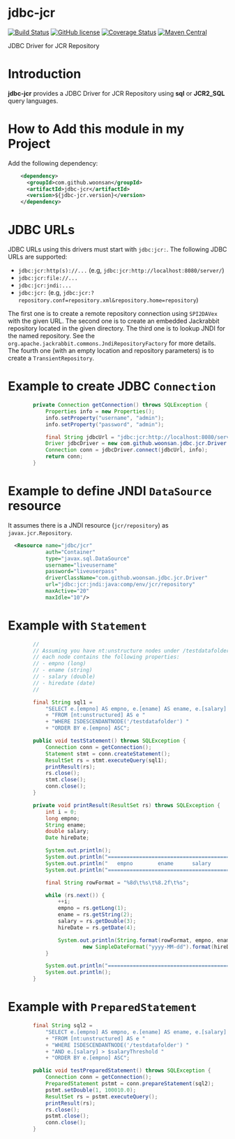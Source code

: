 # jdbc-jcr

[![Build Status](https://travis-ci.org/woonsan/jdbc-jcr.svg?branch=develop)](https://travis-ci.org/woonsan/jdbc-jcr)
[![GitHub license](https://img.shields.io/badge/license-Apache%202-blue.svg)](https://raw.githubusercontent.com/woonsan/jdbc-jcr/develop/LICENSE)
[![Coverage Status](https://coveralls.io/repos/github/woonsan/jdbc-jcr/badge.svg?branch=develop)](https://coveralls.io/github/woonsan/jdbc-jcr?branch=develop)
[![Maven Central](https://img.shields.io/maven-central/v/com.github.woonsan/jdbc-jcr.svg)](http://mvnrepository.com/artifact/com.github.woonsan/jdbc-jcr)

JDBC Driver for JCR Repository

# Introduction

**jdbc-jcr** provides a JDBC Driver for JCR Repository using **sql** or **JCR2_SQL** query languages.

# How to Add this module in my Project

Add the following dependency:

```xml
    <dependency>
      <groupId>com.github.woonsan</groupId>
      <artifactId>jdbc-jcr</artifactId>
      <version>${jdbc-jcr.version}</version>
    </dependency>
```

# JDBC URLs

JDBC URLs using this drivers must start with ```jdbc:jcr:```.
The following JDBC URLs are supported:

- ```jdbc:jcr:http(s)://...```    (e.g, ```jdbc:jcr:http://localhost:8080/server/```)
- ```jdbc:jcr:file://...```
- ```jdbc:jcr:jndi:...```
- ```jdbc:jcr:```     (e.g, ```jdbc:jcr:?repository.conf=repository.xml&repository.home=repository```)

The first one is to create a remote repository connection using ```SPI2DAVex``` with the given URL.
The second one is to create an embedded Jackrabbit repository located in the given directory.
The third one is to lookup JNDI for the named repository. See the ```org.apache.jackrabbit.commons.JndiRepositoryFactory```
for more details.
The fourth one (with an empty location and repository parameters) is to create a ```TransientRepository```.

# Example to create JDBC ```Connection```

```java
        private Connection getConnection() throws SQLException {
            Properties info = new Properties();
            info.setProperty("username", "admin");
            info.setProperty("password", "admin");

            final String jdbcUrl = "jdbc:jcr:http://localhost:8080/server/";
            Driver jdbcDriver = new com.github.woonsan.jdbc.jcr.Driver.Driver();
            Connection conn = jdbcDriver.connect(jdbcUrl, info);
            return conn;
        }
```

# Example to define JNDI ```DataSource``` resource

It assumes there is a JNDI resource (```jcr/repository```) as ```javax.jcr.Repository```.

```xml
  <Resource name="jdbc/jcr"
            auth="Container"
            type="javax.sql.DataSource"
            username="liveusername"
            password="liveuserpass"
            driverClassName="com.github.woonsan.jdbc.jcr.Driver"
            url="jdbc:jcr:jndi:java:comp/env/jcr/repository"
            maxActive="20"
            maxIdle="10"/>
```

# Example with ```Statement```

```java
        //
        // Assuming you have nt:unstructure nodes under /testdatafolder node and
        // each node contains the following properties:
        // - empno (long)
        // - ename (string)
        // - salary (double)
        // - hiredate (date)
        //

        final String sql1 =
            "SELECT e.[empno] AS empno, e.[ename] AS ename, e.[salary] AS salary, e.[hiredate] AS hiredate "
            + "FROM [nt:unstructured] AS e "
            + "WHERE ISDESCENDANTNODE('/testdatafolder') "
            + "ORDER BY e.[empno] ASC";

        public void testStatement() throws SQLException {
            Connection conn = getConnection();
            Statement stmt = conn.createStatement();
            ResultSet rs = stmt.executeQuery(sql1);
            printResult(rs);
            rs.close();
            stmt.close();
            conn.close();
        }

        private void printResult(ResultSet rs) throws SQLException {
            int i = 0;
            long empno;
            String ename;
            double salary;
            Date hireDate;

            System.out.println();
            System.out.println("==================================================");
            System.out.println("   empno        ename      salary       hire_date");
            System.out.println("==================================================");

            final String rowFormat = "%8d\t%s\t%8.2f\t%s";

            while (rs.next()) {
                ++i;
                empno = rs.getLong(1);
                ename = rs.getString(2);
                salary = rs.getDouble(3);
                hireDate = rs.getDate(4);

                System.out.println(String.format(rowFormat, empno, ename, salary,
                        new SimpleDateFormat("yyyy-MM-dd").format(hireDate)));
            }

            System.out.println("==================================================");
            System.out.println();
        }
```

# Example with ```PreparedStatement```

```java
        final String sql2 =
            "SELECT e.[empno] AS empno, e.[ename] AS ename, e.[salary] AS salary, e.[hiredate] AS hiredate "
            + "FROM [nt:unstructured] AS e "
            + "WHERE ISDESCENDANTNODE('/testdatafolder') "
            + "AND e.[salary] > $salaryThreshold "
            + "ORDER BY e.[empno] ASC";

        public void testPreparedStatement() throws SQLException {
            Connection conn = getConnection();
            PreparedStatement pstmt = conn.prepareStatement(sql2);
            pstmt.setDouble(1, 100010.0);
            ResultSet rs = pstmt.executeQuery();
            printResult(rs);
            rs.close();
            pstmt.close();
            conn.close();
        }
```
